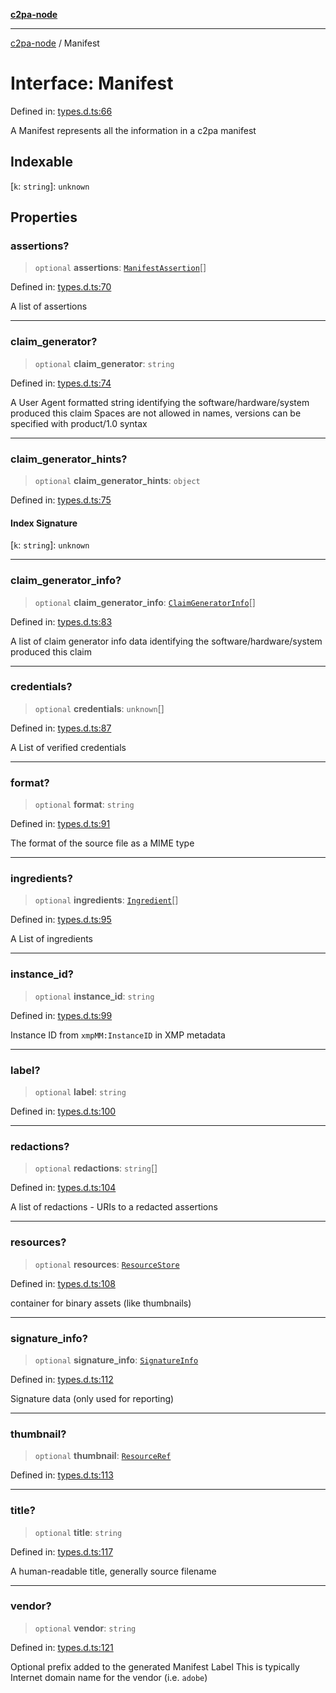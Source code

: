 [**c2pa-node**](../README.md)

***

[c2pa-node](../README.md) / Manifest

# Interface: Manifest

Defined in: [types.d.ts:66](https://github.com/contentauth/c2pa-node-v2/blob/89b34f9846b48a2d62e217587555c0cf0305136a/js-src/types.d.ts#L66)

A Manifest represents all the information in a c2pa manifest

## Indexable

\[`k`: `string`\]: `unknown`

## Properties

### assertions?

> `optional` **assertions**: [`ManifestAssertion`](ManifestAssertion.md)[]

Defined in: [types.d.ts:70](https://github.com/contentauth/c2pa-node-v2/blob/89b34f9846b48a2d62e217587555c0cf0305136a/js-src/types.d.ts#L70)

A list of assertions

***

### claim\_generator?

> `optional` **claim\_generator**: `string`

Defined in: [types.d.ts:74](https://github.com/contentauth/c2pa-node-v2/blob/89b34f9846b48a2d62e217587555c0cf0305136a/js-src/types.d.ts#L74)

A User Agent formatted string identifying the software/hardware/system produced this claim Spaces are not allowed in names, versions can be specified with product/1.0 syntax

***

### claim\_generator\_hints?

> `optional` **claim\_generator\_hints**: `object`

Defined in: [types.d.ts:75](https://github.com/contentauth/c2pa-node-v2/blob/89b34f9846b48a2d62e217587555c0cf0305136a/js-src/types.d.ts#L75)

#### Index Signature

\[`k`: `string`\]: `unknown`

***

### claim\_generator\_info?

> `optional` **claim\_generator\_info**: [`ClaimGeneratorInfo`](ClaimGeneratorInfo.md)[]

Defined in: [types.d.ts:83](https://github.com/contentauth/c2pa-node-v2/blob/89b34f9846b48a2d62e217587555c0cf0305136a/js-src/types.d.ts#L83)

A list of claim generator info data identifying the software/hardware/system produced this claim

***

### credentials?

> `optional` **credentials**: `unknown`[]

Defined in: [types.d.ts:87](https://github.com/contentauth/c2pa-node-v2/blob/89b34f9846b48a2d62e217587555c0cf0305136a/js-src/types.d.ts#L87)

A List of verified credentials

***

### format?

> `optional` **format**: `string`

Defined in: [types.d.ts:91](https://github.com/contentauth/c2pa-node-v2/blob/89b34f9846b48a2d62e217587555c0cf0305136a/js-src/types.d.ts#L91)

The format of the source file as a MIME type

***

### ingredients?

> `optional` **ingredients**: [`Ingredient`](Ingredient.md)[]

Defined in: [types.d.ts:95](https://github.com/contentauth/c2pa-node-v2/blob/89b34f9846b48a2d62e217587555c0cf0305136a/js-src/types.d.ts#L95)

A List of ingredients

***

### instance\_id?

> `optional` **instance\_id**: `string`

Defined in: [types.d.ts:99](https://github.com/contentauth/c2pa-node-v2/blob/89b34f9846b48a2d62e217587555c0cf0305136a/js-src/types.d.ts#L99)

Instance ID from `xmpMM:InstanceID` in XMP metadata

***

### label?

> `optional` **label**: `string`

Defined in: [types.d.ts:100](https://github.com/contentauth/c2pa-node-v2/blob/89b34f9846b48a2d62e217587555c0cf0305136a/js-src/types.d.ts#L100)

***

### redactions?

> `optional` **redactions**: `string`[]

Defined in: [types.d.ts:104](https://github.com/contentauth/c2pa-node-v2/blob/89b34f9846b48a2d62e217587555c0cf0305136a/js-src/types.d.ts#L104)

A list of redactions - URIs to a redacted assertions

***

### resources?

> `optional` **resources**: [`ResourceStore`](ResourceStore.md)

Defined in: [types.d.ts:108](https://github.com/contentauth/c2pa-node-v2/blob/89b34f9846b48a2d62e217587555c0cf0305136a/js-src/types.d.ts#L108)

container for binary assets (like thumbnails)

***

### signature\_info?

> `optional` **signature\_info**: [`SignatureInfo`](SignatureInfo.md)

Defined in: [types.d.ts:112](https://github.com/contentauth/c2pa-node-v2/blob/89b34f9846b48a2d62e217587555c0cf0305136a/js-src/types.d.ts#L112)

Signature data (only used for reporting)

***

### thumbnail?

> `optional` **thumbnail**: [`ResourceRef`](ResourceRef.md)

Defined in: [types.d.ts:113](https://github.com/contentauth/c2pa-node-v2/blob/89b34f9846b48a2d62e217587555c0cf0305136a/js-src/types.d.ts#L113)

***

### title?

> `optional` **title**: `string`

Defined in: [types.d.ts:117](https://github.com/contentauth/c2pa-node-v2/blob/89b34f9846b48a2d62e217587555c0cf0305136a/js-src/types.d.ts#L117)

A human-readable title, generally source filename

***

### vendor?

> `optional` **vendor**: `string`

Defined in: [types.d.ts:121](https://github.com/contentauth/c2pa-node-v2/blob/89b34f9846b48a2d62e217587555c0cf0305136a/js-src/types.d.ts#L121)

Optional prefix added to the generated Manifest Label This is typically Internet domain name for the vendor (i.e. `adobe`)
